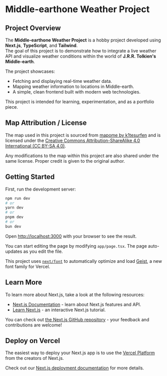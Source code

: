 # Middle-earthone Weather Project

## Project Overview

The **Middle-earthone Weather Project** is a hobby project developed using **Next.js**, **TypeScript**, and **Tailwind**.  
The goal of this project is to demonstrate how to integrate a live weather API and visualize weather conditions within the world of **J.R.R. Tolkien's Middle-earth**.  

The project showcases:  
- Fetching and displaying real-time weather data.  
- Mapping weather information to locations in Middle-earth.  
- A simple, clean frontend built with modern web technologies.  

This project is intended for learning, experimentation, and as a portfolio piece.

## Map Attribution / License

The map used in this project is sourced from [mapome by k1tesurfen](https://github.com/k1tesurfen/mapome) and is licensed under the [Creative Commons Attribution-ShareAlike 4.0 International (CC BY-SA 4.0)](https://creativecommons.org/licenses/by-sa/4.0/).  

Any modifications to the map within this project are also shared under the same license. Proper credit is given to the original author.

## Getting Started

First, run the development server:

```bash
npm run dev
# or
yarn dev
# or
pnpm dev
# or
bun dev
```

Open [http://localhost:3000](http://localhost:3000) with your browser to see the result.

You can start editing the page by modifying `app/page.tsx`. The page auto-updates as you edit the file.

This project uses [`next/font`](https://nextjs.org/docs/app/building-your-application/optimizing/fonts) to automatically optimize and load [Geist](https://vercel.com/font), a new font family for Vercel.

## Learn More

To learn more about Next.js, take a look at the following resources:

- [Next.js Documentation](https://nextjs.org/docs) - learn about Next.js features and API.
- [Learn Next.js](https://nextjs.org/learn) - an interactive Next.js tutorial.

You can check out [the Next.js GitHub repository](https://github.com/vercel/next.js) - your feedback and contributions are welcome!

## Deploy on Vercel

The easiest way to deploy your Next.js app is to use the [Vercel Platform](https://vercel.com/new?utm_medium=default-template&filter=next.js&utm_source=create-next-app&utm_campaign=create-next-app-readme) from the creators of Next.js.

Check out our [Next.js deployment documentation](https://nextjs.org/docs/app/building-your-application/deploying) for more details.
